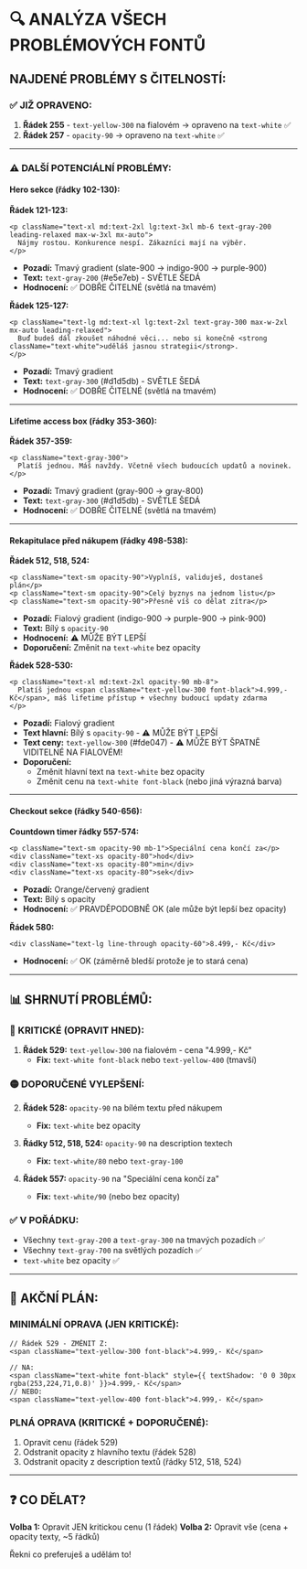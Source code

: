 # 🔍 ANALÝZA VŠECH PROBLÉMOVÝCH FONTŮ

## NAJDENÉ PROBLÉMY S ČITELNOSTÍ:

### ✅ JIŽ OPRAVENO:
1. **Řádek 255** - `text-yellow-300` na fialovém → opraveno na `text-white` ✅
2. **Řádek 257** - `opacity-90` → opraveno na `text-white` ✅

---

### ⚠️ DALŠÍ POTENCIÁLNÍ PROBLÉMY:

#### **Hero sekce (řádky 102-130):**

**Řádek 121-123:**
```tsx
<p className="text-xl md:text-2xl lg:text-3xl mb-6 text-gray-200 leading-relaxed max-w-3xl mx-auto">
  Nájmy rostou. Konkurence nespí. Zákazníci mají na výběr.
</p>
```
- **Pozadí:** Tmavý gradient (slate-900 → indigo-900 → purple-900)
- **Text:** `text-gray-200` (#e5e7eb) - SVĚTLE ŠEDÁ
- **Hodnocení:** ✅ DOBŘE ČITELNÉ (světlá na tmavém)

**Řádek 125-127:**
```tsx
<p className="text-lg md:text-xl lg:text-2xl text-gray-300 max-w-2xl mx-auto leading-relaxed">
  Buď budeš dál zkoušet náhodné věci... nebo si konečně <strong className="text-white">uděláš jasnou strategii</strong>.
</p>
```
- **Pozadí:** Tmavý gradient
- **Text:** `text-gray-300` (#d1d5db) - SVĚTLE ŠEDÁ
- **Hodnocení:** ✅ DOBŘE ČITELNÉ (světlá na tmavém)

---

#### **Lifetime access box (řádky 353-360):**

**Řádek 357-359:**
```tsx
<p className="text-gray-300">
  Platíš jednou. Máš navždy. Včetně všech budoucích updatů a novinek.
</p>
```
- **Pozadí:** Tmavý gradient (gray-900 → gray-800)
- **Text:** `text-gray-300` (#d1d5db) - SVĚTLE ŠEDÁ
- **Hodnocení:** ✅ DOBŘE ČITELNÉ (světlá na tmavém)

---

#### **Rekapitulace před nákupem (řádky 498-538):**

**Řádek 512, 518, 524:**
```tsx
<p className="text-sm opacity-90">Vyplníš, validuješ, dostaneš plán</p>
<p className="text-sm opacity-90">Celý byznys na jednom listu</p>
<p className="text-sm opacity-90">Přesně víš co dělat zítra</p>
```
- **Pozadí:** Fialový gradient (indigo-900 → purple-900 → pink-900)
- **Text:** Bílý s `opacity-90`
- **Hodnocení:** ⚠️ MŮŽE BÝT LEPŠÍ
- **Doporučení:** Změnit na `text-white` bez opacity

**Řádek 528-530:**
```tsx
<p className="text-xl md:text-2xl opacity-90 mb-8">
  Platíš jednou <span className="text-yellow-300 font-black">4.999,- Kč</span>, máš lifetime přístup + všechny budoucí updaty zdarma
</p>
```
- **Pozadí:** Fialový gradient
- **Text hlavní:** Bílý s `opacity-90` - ⚠️ MŮŽE BÝT LEPŠÍ
- **Text ceny:** `text-yellow-300` (#fde047) - ⚠️ MŮŽE BÝT ŠPATNĚ VIDITELNÉ NA FIALOVÉM!
- **Doporučení:** 
  - Změnit hlavní text na `text-white` bez opacity
  - Změnit cenu na `text-white font-black` (nebo jiná výrazná barva)

---

#### **Checkout sekce (řádky 540-656):**

**Countdown timer řádky 557-574:**
```tsx
<p className="text-sm opacity-90 mb-1">Speciální cena končí za</p>
<div className="text-xs opacity-80">hod</div>
<div className="text-xs opacity-80">min</div>
<div className="text-xs opacity-80">sek</div>
```
- **Pozadí:** Orange/červený gradient
- **Text:** Bílý s opacity
- **Hodnocení:** ✅ PRAVDĚPODOBNĚ OK (ale může být lepší bez opacity)

**Řádek 580:**
```tsx
<div className="text-lg line-through opacity-60">8.499,- Kč</div>
```
- **Hodnocení:** ✅ OK (záměrně bledší protože je to stará cena)

---

## 📊 SHRNUTÍ PROBLÉMŮ:

### 🔴 KRITICKÉ (OPRAVIT HNED):
1. **Řádek 529:** `text-yellow-300` na fialovém - cena "4.999,- Kč"
   - **Fix:** `text-white font-black` nebo `text-yellow-400` (tmavší)

### 🟡 DOPORUČENÉ VYLEPŠENÍ:
2. **Řádek 528:** `opacity-90` na bílém textu před nákupem
   - **Fix:** `text-white` bez opacity
   
3. **Řádky 512, 518, 524:** `opacity-90` na description textech
   - **Fix:** `text-white/80` nebo `text-gray-100`

4. **Řádek 557:** `opacity-90` na "Speciální cena končí za"
   - **Fix:** `text-white/90` (nebo bez opacity)

### ✅ V POŘÁDKU:
- Všechny `text-gray-200` a `text-gray-300` na tmavých pozadích ✅
- Všechny `text-gray-700` na světlých pozadích ✅
- `text-white` bez opacity ✅

---

## 🔧 AKČNÍ PLÁN:

### MINIMÁLNÍ OPRAVA (JEN KRITICKÉ):
```tsx
// Řádek 529 - ZMĚNIT Z:
<span className="text-yellow-300 font-black">4.999,- Kč</span>

// NA:
<span className="text-white font-black" style={{ textShadow: '0 0 30px rgba(253,224,71,0.8)' }}>4.999,- Kč</span>
// NEBO:
<span className="text-yellow-400 font-black">4.999,- Kč</span>
```

### PLNÁ OPRAVA (KRITICKÉ + DOPORUČENÉ):
1. Opravit cenu (řádek 529)
2. Odstranit opacity z hlavního textu (řádek 528)
3. Odstranit opacity z description textů (řádky 512, 518, 524)

---

## ❓ CO DĚLAT?

**Volba 1:** Opravit JEN kritickou cenu (1 řádek)
**Volba 2:** Opravit vše (cena + opacity texty, ~5 řádků)

Řekni co preferuješ a udělám to!
